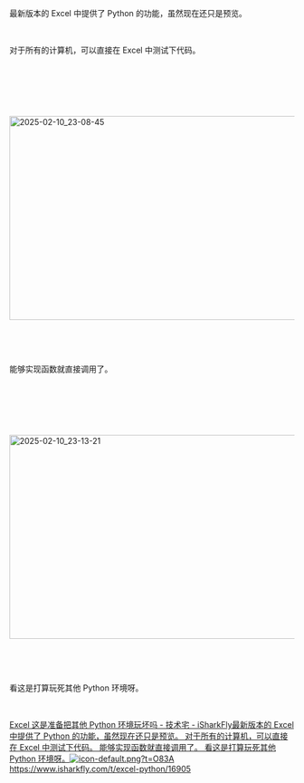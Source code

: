 <p>最新版本的 Excel 中提供了 Python 的功能，虽然现在还只是预览。</p> <br><p>对于所有的计算机，可以直接在 Excel 中测试下代码。</p> <br><p></p> <br><p></p> <br><p class="img-center"><a href="https://cdn.isharkfly.com/com-isharkfly-www/discourse-uploads/original/3X/b/0/b0427bafa3cd28e79e377f93692fdeaeda079f55.jpeg" rel="nofollow"><img alt="2025-02-10_23-08-45" height="360" src="https://i-blog.csdnimg.cn/img_convert/4dfd8a279a8a859dd92092542bab6880.jpeg" width="690" /></a></p> <br><p></p> <br><p>能够实现函数就直接调用了。</p> <br><p></p> <br><p></p> <br><p class="img-center"><a href="https://cdn.isharkfly.com/com-isharkfly-www/discourse-uploads/original/3X/5/5/55e94453715ce240f81cd9cbeb7b26d5aa944296.jpeg" rel="nofollow"><img alt="2025-02-10_23-13-21" height="360" src="https://i-blog.csdnimg.cn/img_convert/7d2e8680b23a5540e7143f95a24c9fec.jpeg" width="690" /></a></p> <br><p></p> <br><p>看这是打算玩死其他 Python 环境呀。</p> <br><p><a class="has-card" href="https://www.isharkfly.com/t/excel-python/16905" rel="nofollow" title="Excel 这是准备把其他 Python 环境玩坏吗 - 技术宅 - iSharkFly"><span class="link-card-box"><span class="link-title">Excel 这是准备把其他 Python 环境玩坏吗 - 技术宅 - iSharkFly</span><span class="link-desc">最新版本的 Excel 中提供了 Python 的功能，虽然现在还只是预览。 对于所有的计算机，可以直接在 Excel 中测试下代码。 能够实现函数就直接调用了。 看这是打算玩死其他 Python 环境呀。</span><span class="link-link"><img class="link-link-icon" src="https://csdnimg.cn/release/blog_editor_html/release2.3.7/ckeditor/plugins/CsdnLink/icons/icon-default.png?t=O83A" alt="icon-default.png?t=O83A" />https://www.isharkfly.com/t/excel-python/16905</span></span></a></p>